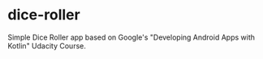 # dice-roller
Simple Dice Roller app based on Google's "Developing Android Apps with Kotlin" Udacity Course.